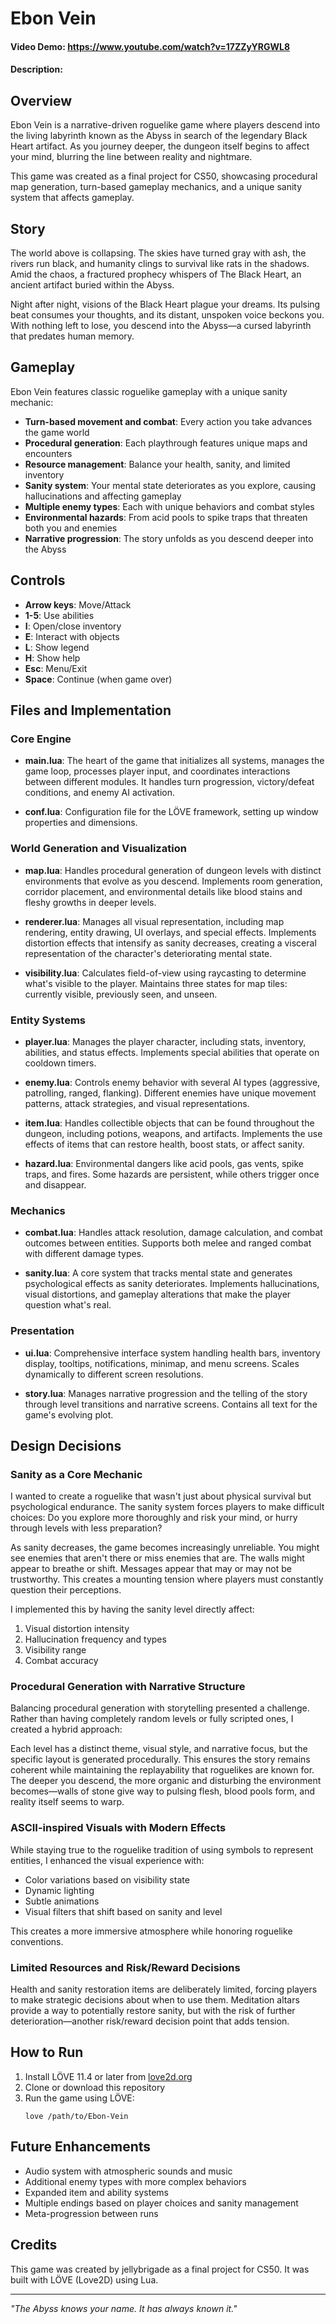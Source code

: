 # Ebon Vein
#### Video Demo: https://www.youtube.com/watch?v=17ZZyYRGWL8
#### Description:

## Overview
Ebon Vein is a narrative-driven roguelike game where players descend into the living labyrinth known as the Abyss in search of the legendary Black Heart artifact. As you journey deeper, the dungeon itself begins to affect your mind, blurring the line between reality and nightmare.

This game was created as a final project for CS50, showcasing procedural map generation, turn-based gameplay mechanics, and a unique sanity system that affects gameplay.

## Story
The world above is collapsing. The skies have turned gray with ash, the rivers run black, and humanity clings to survival like rats in the shadows. Amid the chaos, a fractured prophecy whispers of The Black Heart, an ancient artifact buried within the Abyss.

Night after night, visions of the Black Heart plague your dreams. Its pulsing beat consumes your thoughts, and its distant, unspoken voice beckons you. With nothing left to lose, you descend into the Abyss—a cursed labyrinth that predates human memory.

## Gameplay
Ebon Vein features classic roguelike gameplay with a unique sanity mechanic:
- **Turn-based movement and combat**: Every action you take advances the game world
- **Procedural generation**: Each playthrough features unique maps and encounters
- **Resource management**: Balance your health, sanity, and limited inventory
- **Sanity system**: Your mental state deteriorates as you explore, causing hallucinations and affecting gameplay
- **Multiple enemy types**: Each with unique behaviors and combat styles
- **Environmental hazards**: From acid pools to spike traps that threaten both you and enemies
- **Narrative progression**: The story unfolds as you descend deeper into the Abyss

## Controls
- **Arrow keys**: Move/Attack
- **1-5**: Use abilities
- **I**: Open/close inventory
- **E**: Interact with objects
- **L**: Show legend
- **H**: Show help
- **Esc**: Menu/Exit
- **Space**: Continue (when game over)

## Files and Implementation

### Core Engine
- **main.lua**: The heart of the game that initializes all systems, manages the game loop, processes player input, and coordinates interactions between different modules. It handles turn progression, victory/defeat conditions, and enemy AI activation.

- **conf.lua**: Configuration file for the LÖVE framework, setting up window properties and dimensions.

### World Generation and Visualization
- **map.lua**: Handles procedural generation of dungeon levels with distinct environments that evolve as you descend. Implements room generation, corridor placement, and environmental details like blood stains and fleshy growths in deeper levels.

- **renderer.lua**: Manages all visual representation, including map rendering, entity drawing, UI overlays, and special effects. Implements distortion effects that intensify as sanity decreases, creating a visceral representation of the character's deteriorating mental state.

- **visibility.lua**: Calculates field-of-view using raycasting to determine what's visible to the player. Maintains three states for map tiles: currently visible, previously seen, and unseen.

### Entity Systems
- **player.lua**: Manages the player character, including stats, inventory, abilities, and status effects. Implements special abilities that operate on cooldown timers.

- **enemy.lua**: Controls enemy behavior with several AI types (aggressive, patrolling, ranged, flanking). Different enemies have unique movement patterns, attack strategies, and visual representations.

- **item.lua**: Handles collectible objects that can be found throughout the dungeon, including potions, weapons, and artifacts. Implements the use effects of items that can restore health, boost stats, or affect sanity.

- **hazard.lua**: Environmental dangers like acid pools, gas vents, spike traps, and fires. Some hazards are persistent, while others trigger once and disappear.

### Mechanics
- **combat.lua**: Handles attack resolution, damage calculation, and combat outcomes between entities. Supports both melee and ranged combat with different damage types.

- **sanity.lua**: A core system that tracks mental state and generates psychological effects as sanity deteriorates. Implements hallucinations, visual distortions, and gameplay alterations that make the player question what's real.

### Presentation
- **ui.lua**: Comprehensive interface system handling health bars, inventory display, tooltips, notifications, minimap, and menu screens. Scales dynamically to different screen resolutions.

- **story.lua**: Manages narrative progression and the telling of the story through level transitions and narrative screens. Contains all text for the game's evolving plot.

## Design Decisions

### Sanity as a Core Mechanic
I wanted to create a roguelike that wasn't just about physical survival but psychological endurance. The sanity system forces players to make difficult choices: Do you explore more thoroughly and risk your mind, or hurry through levels with less preparation?

As sanity decreases, the game becomes increasingly unreliable. You might see enemies that aren't there or miss enemies that are. The walls might appear to breathe or shift. Messages appear that may or may not be trustworthy. This creates a mounting tension where players must constantly question their perceptions.

I implemented this by having the sanity level directly affect:
1. Visual distortion intensity
2. Hallucination frequency and types  
3. Visibility range
4. Combat accuracy

### Procedural Generation with Narrative Structure
Balancing procedural generation with storytelling presented a challenge. Rather than having completely random levels or fully scripted ones, I created a hybrid approach:

Each level has a distinct theme, visual style, and narrative focus, but the specific layout is generated procedurally. This ensures the story remains coherent while maintaining the replayability that roguelikes are known for. The deeper you descend, the more organic and disturbing the environment becomes—walls of stone give way to pulsing flesh, blood pools form, and reality itself seems to warp.

### ASCII-inspired Visuals with Modern Effects
While staying true to the roguelike tradition of using symbols to represent entities, I enhanced the visual experience with:
- Color variations based on visibility state
- Dynamic lighting 
- Subtle animations
- Visual filters that shift based on sanity and level

This creates a more immersive atmosphere while honoring roguelike conventions.

### Limited Resources and Risk/Reward Decisions
Health and sanity restoration items are deliberately limited, forcing players to make strategic decisions about when to use them. Meditation altars provide a way to potentially restore sanity, but with the risk of further deterioration—another risk/reward decision point that adds tension.

## How to Run
1. Install LÖVE 11.4 or later from [love2d.org](https://love2d.org/)
2. Clone or download this repository
3. Run the game using LÖVE:
   ```
   love /path/to/Ebon-Vein
   ```

## Future Enhancements
- Audio system with atmospheric sounds and music
- Additional enemy types with more complex behaviors
- Expanded item and ability systems
- Multiple endings based on player choices and sanity management
- Meta-progression between runs

## Credits
This game was created by jellybrigade as a final project for CS50. It was built with LÖVE (Love2D) using Lua.

---

*"The Abyss knows your name. It has always known it."*
